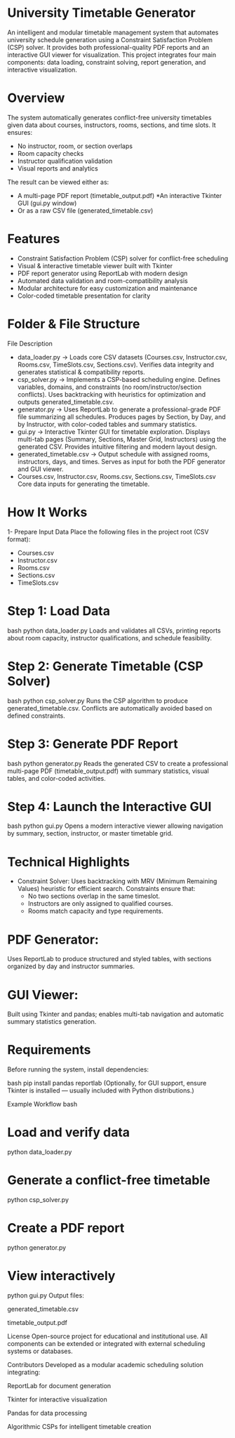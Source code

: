 # University Timetable Generator
An intelligent and modular timetable management system that automates university schedule generation using a Constraint Satisfaction Problem (CSP) solver. It provides both professional-quality PDF reports and an interactive GUI viewer for visualization.
This project integrates four main components: data loading, constraint solving, report generation, and interactive visualization.

# Overview
The system automatically generates conflict-free university timetables given data about courses, instructors, rooms, sections, and time slots.
It ensures:
* No instructor, room, or section overlaps
* Room capacity checks
* Instructor qualification validation
* Visual reports and analytics

The result can be viewed either as:
* A multi-page PDF report (timetable_output.pdf)
*An interactive Tkinter GUI (gui.py window)
* Or as a raw CSV file (generated_timetable.csv)

# Features
* Constraint Satisfaction Problem (CSP) solver for conflict-free scheduling
* Visual & interactive timetable viewer built with Tkinter
* PDF report generator using ReportLab with modern design
* Automated data validation and room-compatibility analysis
* Modular architecture for easy customization and maintenance
* Color-coded timetable presentation for clarity

# Folder & File Structure
File	Description
 * data_loader.py	-> Loads core CSV datasets (Courses.csv, Instructor.csv, Rooms.csv, TimeSlots.csv, Sections.csv). Verifies data integrity and generates statistical & compatibility reports.
 * csp_solver.py -> Implements a CSP-based scheduling engine. Defines variables, domains, and constraints (no room/instructor/section conflicts). Uses backtracking with heuristics for optimization and outputs generated_timetable.csv.
 * generator.py	-> Uses ReportLab to generate a professional-grade PDF file summarizing all schedules. Produces pages by Section, by Day, and by Instructor, with color-coded tables and summary statistics.
 * gui.py	-> Interactive Tkinter GUI for timetable exploration. Displays multi-tab pages (Summary, Sections, Master Grid, Instructors) using the generated CSV. Provides intuitive filtering and modern layout design.
 * generated_timetable.csv	-> Output schedule with assigned rooms, instructors, days, and times. Serves as input for both the PDF generator and GUI viewer.
 * Courses.csv, Instructor.csv, Rooms.csv, Sections.csv, TimeSlots.csv	Core data inputs for generating the timetable.
# How It Works
1- Prepare Input Data
Place the following files in the project root (CSV format):
  * Courses.csv
  * Instructor.csv
  * Rooms.csv
  * Sections.csv
  * TimeSlots.csv

# Step 1: Load Data
  bash
  python data_loader.py
  Loads and validates all CSVs, printing reports about room capacity, instructor qualifications, and schedule feasibility.

# Step 2: Generate Timetable (CSP Solver)
  bash
  python csp_solver.py
Runs the CSP algorithm to produce generated_timetable.csv.
Conflicts are automatically avoided based on defined constraints.

# Step 3: Generate PDF Report

  bash
  python generator.py
Reads the generated CSV to create a professional multi-page PDF (timetable_output.pdf) with summary statistics, visual tables, and color-coded activities.

# Step 4: Launch the Interactive GUI
  bash
  python gui.py
Opens a modern interactive viewer allowing navigation by summary, section, instructor, or master timetable grid.

# Technical Highlights
* Constraint Solver:
  Uses backtracking with MRV (Minimum Remaining Values) heuristic for efficient search. Constraints ensure that:
    * No two sections overlap in the same timeslot.
    * Instructors are only assigned to qualified courses.
    * Rooms match capacity and type requirements.

# PDF Generator:
Uses ReportLab to produce structured and styled tables, with sections organized by day and instructor summaries.

# GUI Viewer:
Built using Tkinter and pandas; enables multi-tab navigation and automatic summary statistics generation.

# Requirements
Before running the system, install dependencies:

  bash
  pip install pandas reportlab
(Optionally, for GUI support, ensure Tkinter is installed — usually included with Python distributions.)

Example Workflow
bash
# Load and verify data
python data_loader.py

# Generate a conflict-free timetable
python csp_solver.py

# Create a PDF report
python generator.py

# View interactively
python gui.py
Output files:

generated_timetable.csv

timetable_output.pdf

License
Open-source project for educational and institutional use.
All components can be extended or integrated with external scheduling systems or databases.

Contributors
Developed as a modular academic scheduling solution integrating:

ReportLab for document generation

Tkinter for interactive visualization

Pandas for data processing

Algorithmic CSPs for intelligent timetable creation
